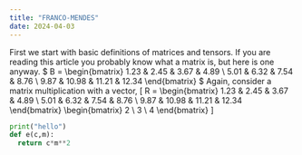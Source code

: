 ```yaml
---
title: "FRANCO-MENDES"
date: 2024-04-03
---
```


First we start with basic definitions of matrices and tensors. If you are reading this article you probably know what a matrix is, but here is one anyway. 
$
B = \begin{bmatrix}
1.23 & 2.45 & 3.67 & 4.89 \\
5.01 & 6.32 & 7.54 & 8.76 \\
9.87 & 10.98 & 11.21 & 12.34
\end{bmatrix}
$
Again, consider  a matrix multiplication with a vector, 
\[ R = \begin{bmatrix} 1.23 & 2.45 & 3.67 & 4.89 \\ 5.01 & 6.32 & 7.54 & 8.76 \\ 9.87 & 10.98 & 11.21 & 12.34 \end{bmatrix} \begin{bmatrix} 2 \\ 3 \\ 4 \end{bmatrix} \]


```python
print("hello")
def e(c,m):
  return c*m**2
```




